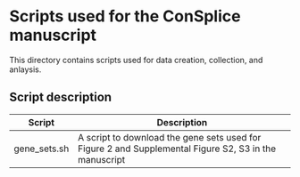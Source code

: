 # Scripts used for the ConSplice manuscript

This directory contains scripts used for data creation, collection, and anlaysis. 

## Script description

| Script | Description |
| ------ | ----------- |
| gene_sets.sh | A script to download the gene sets used for Figure 2 and Supplemental Figure S2, S3 in the manuscript | 


